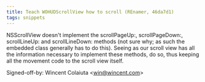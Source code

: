 ```yaml
---
title: Teach WOHUDScrollView how to scroll (REnamer, 46da7d1)
tags: snippets
---
```


NSScrollView doesn't implement the scrollPageUp:, scrollPageDown:, scrollLineUp: and scrollLineDown: methods (not sure why; as such the embedded class generally has to do this). Seeing as our scroll view has all the information necessary to implement these methods, do so, thus keeping all the movement code to the scroll view itself.

Signed-off-by: Wincent Colaiuta &lt;win@wincent.com&gt;
